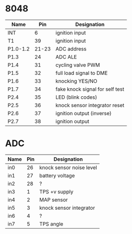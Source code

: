 
# 8048

Name| Pin| Designation
----|----|------------
INT| 6| ignition input
T1| 39| ignition input
P1.0-1.2| 21-23| ADC address
P1.3| 24| ADC ALE
P1.4| 31| cycling valve PWM
P1.5| 32| full load signal to DME
P1.6| 33| knocking YES/NO
P1.7| 34| fake knock signal for self test
P2.4| 35| LED (blink codes)
P2.5| 36| knock sensor integrator reset
P2.6| 37| ignition output (inverse)
P2.7| 38| ignition output

# ADC

Name| Pin| Designation
----|----|------------
in0| 26| knock sensor noise level
in1| 27| battery voltage
in2| 28| ?
in3| 1| TPS +v supply
in4| 2| MAP sensor
in5| 3| knock sensor integrator
in6| 4| ?
in7| 5| TPS angle

